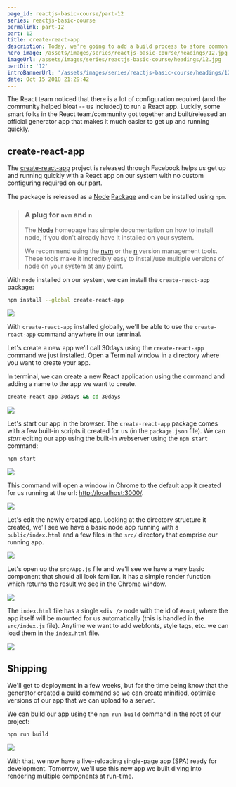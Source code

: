 ```yaml
---
page_id: reactjs-basic-course/part-12
series: reactjs-basic-course
permalink: part-12
part: 12
title: create-react-app
description: Today, we're going to add a build process to store common build actions so we can easily develop and deploy our applications.
hero_image: /assets/images/series/reactjs-basic-course/headings/12.jpg
imageUrl: /assets/images/series/reactjs-basic-course/headings/12.jpg
partDir: '12'
introBannerUrl: '/assets/images/series/reactjs-basic-course/headings/12_wide.jpg'
date: Oct 15 2018 21:29:42
---
```


The React team noticed that there is a lot of configuration required (and the community helped bloat -- us included) to run a React app. Luckily, some smart folks in the React team/community got together and built/released an official generator app that makes it much easier to get up and running quickly.

## create-react-app

The [create-react-app](https://github.com/facebookincubator/create-react-app) project is released through Facebook helps us get up and running quickly with a React app on our system with no custom configuring required on our part.

The package is released as a [Node](https://nodejs.org/) [Package](https://www.npmjs.com/package/create-react-app) and can be installed using `npm`.

> ### A plug for `nvm` and `n`
>
> The [Node](https://nodejs.org) homepage has simple documentation on how to install node, if you don't already have it installed on your system.
>
> We recommend using the [nvm](https://github.com/creationix/nvm) or the [n](https://github.com/tj/n) version management tools. These tools make it incredibly easy to install/use multiple versions of node on your system at any point.

With `node` installed on our system, we can install the `create-react-app` package:

```bash
npm install --global create-react-app
```

<img class="wide" src="{{ imagesDir }}/install-create-react-app.jpg" />

With `create-react-app` installed globally, we'll be able to use the `create-react-app` command anywhere in our terminal.

Let's create a new app we'll call 30days using the `create-react-app` command we just installed. Open a Terminal window in a directory where you want to create your app.

In terminal, we can create a new React application using the command and adding a name to the app we want to create.

```bash
create-react-app 30days && cd 30days
```

<img class="wide" src="{{ imagesDir }}/create-app.jpg" />

Let's start our app in the browser. The `create-react-app` package comes with a few built-in scripts it created for us (in the `package.json` file). We can _start_ editing our app using the built-in webserver using the `npm start` command:

```bash
npm start
```

<img class="wide" src="{{ imagesDir }}/npm-start.jpg" />

This command will open a window in Chrome to the default app it created for us running at the url: [http://localhost:3000/](http://localhost:3000/).

<img class="wide" src="{{ imagesDir }}/chrome-start.jpg" />

Let's edit the newly created app. Looking at the directory structure it created, we'll see we have a basic node app running with a `public/index.html` and a few files in the `src/` directory that comprise our running app.

<img class="wide" src="{{ imagesDir }}/tree.jpg" />

Let's open up the `src/App.js` file and we'll see we have a very basic component that should all look familiar. It has a simple render function which returns the result we see in the Chrome window.

<img class="wide" src="{{ imagesDir }}/app.jpg" />

The `index.html` file has a single `<div />` node with the id of `#root`, where the app itself will be mounted for us automatically (this is handled in the `src/index.js` file). Anytime we want to add webfonts, style tags, etc. we can load them in the `index.html` file.

<img class="wide" src="{{ imagesDir }}/index-html.jpg" />

## Shipping

We'll get to deployment in a few weeks, but for the time being know that the generator created a build command so we can create minified, optimize versions of our app that we can upload to a server.

We can build our app using the `npm run build` command in the root of our project:

```bash
npm run build
```

<img class="wide" src="{{ imagesDir }}/build.jpg" />

With that, we now have a live-reloading single-page app (SPA) ready for development. Tomorrow, we'll use this new app we built diving into rendering multiple components at run-time.
